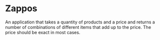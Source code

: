 Zappos
======

An application that takes a quantity of products and a price and returns a number of combinations of different items that add up to the price. The price should be exact in most cases. 
